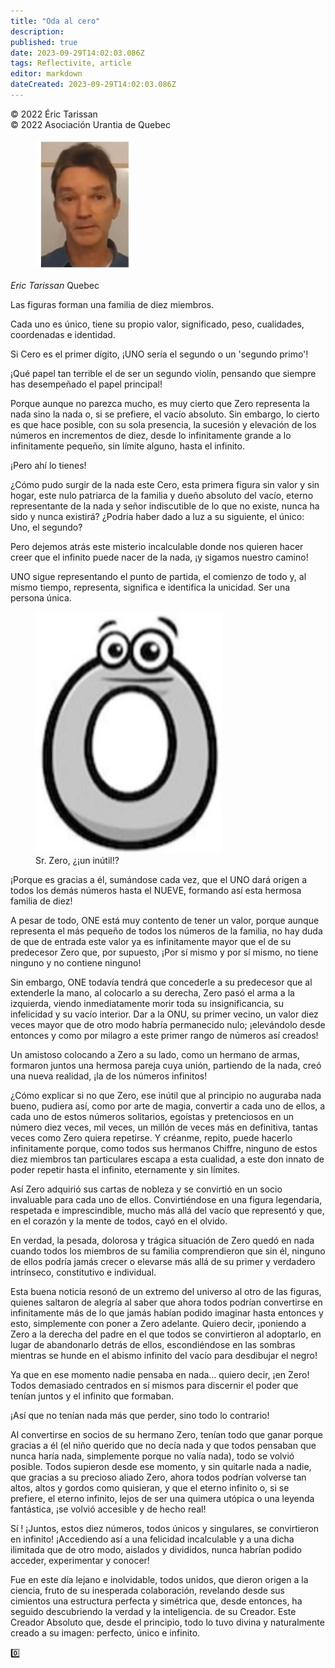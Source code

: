 ```yaml
---
title: "Oda al cero"
description: 
published: true
date: 2023-09-29T14:02:03.086Z
tags: Reflectivite, article
editor: markdown
dateCreated: 2023-09-29T14:02:03.086Z
---
```


<p class="v-card v-sheet theme--light grey lighten-3 px-2">© 2022 Éric Tarissan<br>© 2022 Asociación Urantia de Quebec</p>


<figure id="Figure_11" class="image urantiapedia image-style-align-left">
<img src="/image/article/Reflectivite/Eric_Tarissan_3.jpg">
</figure>

_Eric Tarissan_
Quebec

Las figuras forman una familia de diez miembros.

Cada uno es único, tiene su propio valor, significado, peso, cualidades, coordenadas e identidad.

Si Cero es el primer dígito, ¡UNO sería el segundo o un 'segundo primo'!

¡Qué papel tan terrible el de ser un segundo violín, pensando que siempre has desempeñado el papel principal!

Porque aunque no parezca mucho, es muy cierto que Zero representa la nada sino la nada o, si se prefiere, el vacío absoluto. Sin embargo, lo cierto es que hace posible, con su sola presencia, la sucesión y elevación de los números en incrementos de diez, desde lo infinitamente grande a lo infinitamente pequeño, sin límite alguno, hasta el infinito.

¡Pero ahí lo tienes!

¿Cómo pudo surgir de la nada este Cero, esta primera figura sin valor y sin hogar, este nulo patriarca de la familia y dueño absoluto del vacío, eterno representante de la nada y señor indiscutible de lo que no existe, nunca ha sido y nunca existirá? ¿Podría haber dado a luz a su siguiente, el único: Uno, el segundo?

Pero dejemos atrás este misterio incalculable donde nos quieren hacer creer que el infinito puede nacer de la nada, ¡y sigamos nuestro camino!

UNO sigue representando el punto de partida, el comienzo de todo y, al mismo tiempo, representa, significa e identifica la unicidad. Ser una persona única.

<figure id="Figure_12" class="image urantiapedia image-style-align-right">
<img src="/image/article/Reflectivite/2022_07/010.jpg">
<figcaption>Sr. Zero, ¿¡un inútil!?</figcaption>
</figure>

¡Porque es gracias a él, sumándose cada vez, que el UNO dará origen a todos los demás números hasta el NUEVE, formando así esta hermosa familia de diez!

A pesar de todo, ONE está muy contento de tener un valor, porque aunque representa el más pequeño de todos los números de la familia, no hay duda de que de entrada este valor ya es infinitamente mayor que el de su predecesor Zero que, por supuesto, ¡Por sí mismo y por sí mismo, no tiene ninguno y no contiene ninguno!

Sin embargo, ONE todavía tendrá que concederle a su predecesor que al extenderle la mano, al colocarlo a su derecha, Zero pasó el arma a la izquierda, viendo inmediatamente morir toda su insignificancia, su infelicidad y su vacío interior. Dar a la ONU, su primer vecino, un valor diez veces mayor que de otro modo habría permanecido nulo; ¡elevándolo desde entonces y como por milagro a este primer rango de números así creados!

Un amistoso colocando a Zero a su lado, como un hermano de armas, formaron juntos una hermosa pareja cuya unión, partiendo de la nada, creó una nueva realidad, ¡la de los números infinitos!

¿Cómo explicar si no que Zero, ese inútil que al principio no auguraba nada bueno, pudiera así, como por arte de magia, convertir a cada uno de ellos, a cada uno de estos números solitarios, egoístas y pretenciosos en un número diez veces, mil veces, un millón de veces más en definitiva, tantas veces como Zero quiera repetirse. Y créanme, repito, puede hacerlo infinitamente porque, como todos sus hermanos Chiffre, ninguno de estos diez miembros tan particulares escapa a esta cualidad, a este don innato de poder repetir hasta el infinito, eternamente y sin límites.

Así Zero adquirió sus cartas de nobleza y se convirtió en un socio invaluable para cada uno de ellos. Convirtiéndose en una figura legendaria, respetada e imprescindible, mucho más allá del vacío que representó y que, en el corazón y la mente de todos, cayó en el olvido.

En verdad, la pesada, dolorosa y trágica situación de Zero quedó en nada cuando todos los miembros de su familia comprendieron que sin él, ninguno de ellos podría jamás crecer o elevarse más allá de su primer y verdadero intrínseco, constitutivo e individual.

Esta buena noticia resonó de un extremo del universo al otro de las figuras, quienes saltaron de alegría al saber que ahora todos podrían convertirse en infinitamente más de lo que jamás habían podido imaginar hasta entonces y esto, simplemente con poner a Zero adelante. Quiero decir, ¡poniendo a Zero a la derecha del padre en el que todos se convirtieron al adoptarlo, en lugar de abandonarlo detrás de ellos, escondiéndose en las sombras mientras se hunde en el abismo infinito del vacío para desdibujar el negro!

Ya que en ese momento nadie pensaba en nada… quiero decir, ¡en Zero! Todos demasiado centrados en sí mismos para discernir el poder que tenían juntos y el infinito que formaban.

¡Así que no tenían nada más que perder, sino todo lo contrario!

Al convertirse en socios de su hermano Zero, tenían todo que ganar porque gracias a él (el niño querido que no decía nada y que todos pensaban que nunca haría nada, simplemente porque no valía nada), todo se volvió posible. Todos supieron desde ese momento, y sin quitarle nada a nadie, que gracias a su precioso aliado Zero, ahora todos podrían volverse tan altos, altos y gordos como quisieran, y que el eterno infinito o, si se prefiere, el eterno infinito, lejos de ser una quimera utópica o una leyenda fantástica, ¡se volvió accesible y de hecho real!

Sí ! ¡Juntos, estos diez números, todos únicos y singulares, se convirtieron en infinito! ¡Accediendo así a una felicidad incalculable y a una dicha ilimitada que de otro modo, aislados y divididos, nunca habrían podido acceder, experimentar y conocer!

Fue en este día lejano e inolvidable, todos unidos, que dieron origen a la ciencia, fruto de su inesperada colaboración, revelando desde sus cimientos una estructura perfecta y simétrica que, desde entonces, ha seguido descubriendo la verdad y la inteligencia. de su Creador. Este Creador Absoluto que, desde el principio, todo lo tuvo divina y naturalmente creado a su imagen: perfecto, único e infinito.

:zero:
<br style="clear:both;"/>

